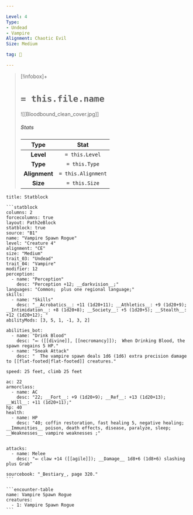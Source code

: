 ```yaml
---

Level: 4
Type:
- Undead
- Vampire
Alignment: Chaotic Evil
Size: Medium

tag: 👹

---
```


> [!infobox]+
> #  `= this.file.name`
> ![[Bloodbound_clean_cover.jpg]]
> ##### Stats
> Type | Stat |
> :---:|:---:|
> **Level** | `= this.Level` |
> **Type** | `= this.Type` |
> **Alignment** | `= this.Alignment` |
> **Size** | `= this.Size` |



````ad-info
title: Statblock

```statblock
columns: 2
forcecolumns: true
layout: Path2eBlock
statblock: true
source: "B1"
name: "Vampire Spawn Rogue"
level: "Creature 4"
alignment: "CE"
size: "Medium"
trait_03: "Undead"
trait_04: "Vampire"
modifier: 12
perception:
  - name: "Perception"
    desc: "Perception +12; __darkvision__;"
languages: "Common;  plus one regional language;"
skills:
  - name: "Skills"
    desc: "__Acrobatics__: +11 (1d20+11); __Athletics__: +9 (1d20+9); __Intimidation__: +8 (1d20+8); __Society__: +5 (1d20+5); __Stealth__: +12 (1d20+12); "
abilityMods: [3, 5, 1, -1, 3, 2]

abilities_bot:
  - name: "Drink Blood"
    desc: "⬻ ([[divine]], [[necromancy]]);  When Drinking Blood, the spawn regains 5 HP."
  - name: "Sneak Attack"
    desc: "  The vampire spawn deals 1d6 (1d6) extra precision damage to [[flat-footed|flat-footed]] creatures."

speed: 25 feet, climb 25 feet

ac: 22
armorclass:
  - name: AC
    desc: "22; __Fort__: +9 (1d20+9); __Ref__: +13 (1d20+13); __Will__: +11 (1d20+11);"
hp: 40
health:
  - name: HP
    desc: "40; coffin restoration, fast healing 5, negative healing; __Immunities__ poison, death effects, disease, paralyze, sleep; __Weaknesses__ vampire weaknesses ;"


attacks:
  - name: Melee
    desc: "⬻ claw +14 ([[agile]]); __Damage__ 1d8+6 (1d8+6) slashing plus Grab"

sourcebook: "_Bestiary_, page 320."
```

```encounter-table
name: Vampire Spawn Rogue
creatures:
  - 1: Vampire Spawn Rogue
```

````


